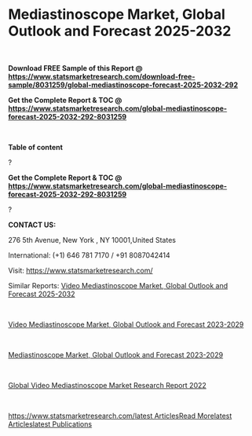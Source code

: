 <h1>Mediastinoscope Market, Global Outlook and Forecast 2025-2032</h1><br/><p><strong>Download FREE Sample of this Report @ <a href="https://www.statsmarketresearch.com/download-free-sample/8031259/global-mediastinoscope-forecast-2025-2032-292">https://www.statsmarketresearch.com/download-free-sample/8031259/global-mediastinoscope-forecast-2025-2032-292</a></strong></p>
 
 
 
 <div><b>Get the Complete Report & TOC @ <a href="https://www.statsmarketresearch.com/global-mediastinoscope-forecast-2025-2032-292-8031259">https://www.statsmarketresearch.com/global-mediastinoscope-forecast-2025-2032-292-8031259</a></b></div>
 
 
 
 <p><br />
 
 <b>Table of content</b></p>
 
 
 
 <p>? </p>
 
 
 
 <div><b>Get the Complete Report & TOC @ <a href="https://www.statsmarketresearch.com/global-mediastinoscope-forecast-2025-2032-292-8031259">https://www.statsmarketresearch.com/global-mediastinoscope-forecast-2025-2032-292-8031259</a></b></div>
 
 
 
 <p>? </p>
 
 
 
 <p><b>CONTACT US:</b><br />
 
 276 5th Avenue, New York , NY 10001,United States<br />
 
 International: (+1) 646 781 7170 / +91 8087042414<br />
 
 Visit: <a href="https://www.statsmarketresearch.com/">https://www.statsmarketresearch.com/</a><br />
 
 Similar Reports: <a href="https://www.statsmarketresearch.com/global-mediastinoscope-forecast-2025-2032-292-8031259">Video Mediastinoscope Market, Global Outlook and Forecast 2025-2032</a><br />
 
 <br />
 
 <a href="https://www.statsmarketresearch.com/global-mediastinoscope-forecast-2025-2032-292-8031259">Video Mediastinoscope Market, Global Outlook and Forecast 2023-2029</a><br />
 
 <br />
 
 <a href="https://www.statsmarketresearch.com/global-mediastinoscope-forecast-2025-2032-292-8031259">Mediastinoscope Market, Global Outlook and Forecast 2023-2029</a><br />
 
 <br />
 
 <a href="https://www.statsmarketresearch.com/global-mediastinoscope-forecast-2025-2032-292-8031259">Global Video Mediastinoscope Market Research Report 2022</a><br />
 
 <br />
 
 <a href="https://gyeongbokgung.com">https://www.statsmarketresearch.com/</a><a href="https://hallyeomaritime.com">latest Articles</a><a href="https://jingwansa.com">Read More</a><a href="https://nguoiviet.jp/">latest Articles</a><a href="https://www.intelmarketresearch.com/">latest Publications</a></p>